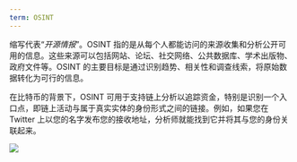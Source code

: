 ```yaml
---
term: OSINT
---
```


缩写代表“*开源情报*”。OSINT 指的是从每个人都能访问的来源收集和分析公开可用的信息。这些来源可以包括网站、论坛、社交网络、公共数据库、学术出版物、政府文件等。OSINT 的主要目标是通过识别趋势、相关性和调查线索，将原始数据转化为可行的信息。

在比特币的背景下，OSINT 可用于支持链上分析以追踪资金，特别是识别一个入口点，即链上活动与属于真实实体的身份形式之间的链接。例如，如果您在 Twitter 上以您的名字发布您的接收地址，分析师就能找到它并将其与您的身份关联起来。

![](../../dictionnaire/assets/28.png)